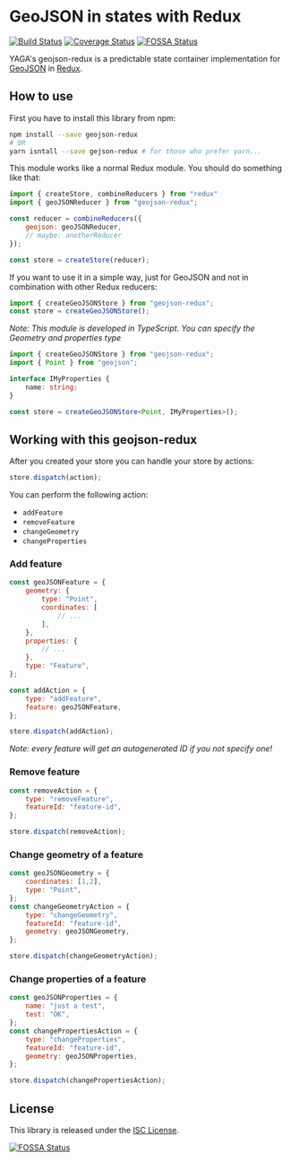 # GeoJSON in states with Redux

[![Build Status](https://travis-ci.org/yagajs/leaflet-ng2.svg?branch=develop)](https://travis-ci.org/yagajs/geojson-redux)
[![Coverage Status](https://coveralls.io/repos/github/yagajs/leaflet-ng2/badge.svg?branch=develop)](https://coveralls.io/github/yagajs/geojson-redux?branch=master)
[![FOSSA Status](https://app.fossa.io/api/projects/git%2Bgithub.com%2Fyagajs%2Fgeojson-redux.svg?type=shield)](https://app.fossa.io/projects/git%2Bgithub.com%2Fyagajs%2Fgeojson-redux?ref=badge_shield)

YAGA's geojson-redux is a predictable state container implementation for [GeoJSON](http://geojson.org/) in
[Redux](http://redux.js.org/).

## How to use

First you have to install this library from npm:

```bash
npm install --save geojson-redux
# OR
yarn isntall --save gejson-redux # for those who prefer yarn...
```

This module works like a normal Redux module. You should do something like that:

```js
import { createStore, combineReducers } from "redux"
import { geoJSONReducer } from "geojson-redux";

const reducer = combineReducers({
    geojson: geoJSONReducer,
    // maybe: anotherReducer
});

const store = createStore(reducer);
```

If you want to use it in a simple way, just for GeoJSON and not in combination with other Redux reducers:

```js
import { createGeoJSONStore } from "geojson-redux";
const store = createGeoJSONStore();
```

*Note: This module is developed in TypeScript. You can specify the Geometry and properties type*

```typescript
import { createGeoJSONStore } from "geojson-redux";
import { Point } from "geojson";

interface IMyProperties {
    name: string;
}

const store = createGeoJSONStore<Point, IMyProperties>();
```

## Working with this geojson-redux

After you created your store you can handle your store by actions:

```js
store.dispatch(action);
```

You can perform the following action:

* `addFeature`
* `removeFeature`
* `changeGeometry`
* `changeProperties`


### Add feature

```js
const geoJSONFeature = {
    geometry: {
        type: "Point",
        coordinates: [
            // ...
        ],
    },
    properties: {
        // ...
    },
    type: "Feature",
};

const addAction = {
    type: "addFeature",
    feature: geoJSONFeature,
};

store.dispatch(addAction);
```

*Note: every feature will get an autogenerated ID if you not specify one!*

### Remove feature

```js
const removeAction = {
    type: "removeFeature",
    featureId: "feature-id",
};

store.dispatch(removeAction);
```

### Change geometry of a feature

```js
const geoJSONGeometry = {
    coordinates: [1,2],
    type: "Point",
};
const changeGeometryAction = {
    type: "changeGeometry",
    featureId: "feature-id",
    geometry: geoJSONGeometry,
};

store.dispatch(changeGeometryAction);
```

### Change properties of a feature

```js
const geoJSONProperties = {
    name: "just a test",
    test: "OK",
};
const changePropertiesAction = {
    type: "changeProperties",
    featureId: "feature-id",
    geometry: geoJSONProperties,
};

store.dispatch(changePropertiesAction);
```

## License

This library is released under the [ISC License](LICENSE).


[![FOSSA Status](https://app.fossa.io/api/projects/git%2Bgithub.com%2Fyagajs%2Fgeojson-redux.svg?type=large)](https://app.fossa.io/projects/git%2Bgithub.com%2Fyagajs%2Fgeojson-redux?ref=badge_large)